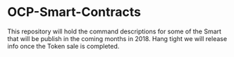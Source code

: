 # OCP-Smart-Contracts
This repository will hold the command descriptions for some of the Smart that will be publish in the coming months in 2018. Hang tight we will release info once the Token sale is completed.
